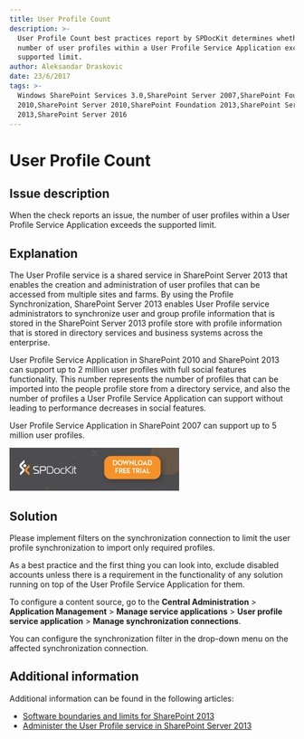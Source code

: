 ```yaml
---
title: User Profile Count
description: >-
  User Profile Count best practices report by SPDocKit determines whether the
  number of user profiles within a User Profile Service Application exceeds the
  supported limit.
author: Aleksandar Draskovic
date: 23/6/2017
tags: >-
  Windows SharePoint Services 3.0,SharePoint Server 2007,SharePoint Foundation
  2010,SharePoint Server 2010,SharePoint Foundation 2013,SharePoint Server
  2013,SharePoint Server 2016
---
```


# User Profile Count

## Issue description

When the check reports an issue, the number of user profiles within a User Profile Service Application exceeds the supported limit.

## Explanation

The User Profile service is a shared service in SharePoint Server 2013 that enables the creation and administration of user profiles that can be accessed from multiple sites and farms. By using the Profile Synchronization, SharePoint Server 2013 enables User Profile service administrators to synchronize user and group profile information that is stored in the SharePoint Server 2013 profile store with profile information that is stored in directory services and business systems across the enterprise.

User Profile Service Application in SharePoint 2010 and SharePoint 2013 can support up to 2 million user profiles with full social features functionality. This number represents the number of profiles that can be imported into the people profile store from a directory service, and also the number of profiles a User Profile Service Application can support without leading to performance decreases in social features.

User Profile Service Application in SharePoint 2007 can support up to 5 million user profiles.

[![Download SPDocKit](../../../.gitbook/assets/spdockit_download.png)](http://bit.ly/2US0Zna)

## Solution

Please implement filters on the synchronization connection to limit the user profile synchronization to import only required profiles.

As a best practice and the first thing you can look into, exclude disabled accounts unless there is a requirement in the functionality of any solution running on top of the User Profile Service Application for them.

To configure a content source, go to the **Central Administration** &gt; **Application Management** &gt; **Manage service applications** &gt; **User profile service application** &gt; **Manage synchronization connections**.

You can configure the synchronization filter in the drop-down menu on the affected synchronization connection.

## Additional information

Additional information can be found in the following articles:

* [Software boundaries and limits for SharePoint 2013](https://technet.microsoft.com/en-us/library/cc262787.aspx)
* [Administer the User Profile service in SharePoint Server 2013](https://technet.microsoft.com/en-us/library/ee721050.aspx)

